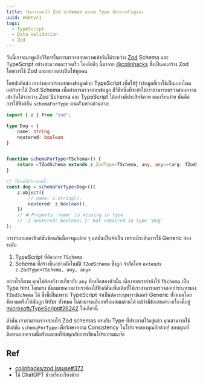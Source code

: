```yaml
---
title: วิธีตรวจสอบให้ Zod schemas ตรงกับ Type ที่ประกาศไว้อยู่แล้ว
uuid: e6btvc1
tags:
  - TypeScript
  - Data Validation
  - Zod
---
```


วันนี้เราจะมาพูดถึงวิธีการในการตรวจสอบความเข้ากันได้ระหว่าง [Zod](https://github.com/colinhacks/zod) Schema และ TypeScript อย่างสะดวกและรวดเร็ว ไอเดียดีๆ นี้มาจาก [@colinhacks](https://github.com/colinhacks) ซึ่งเป็นคนสร้าง Zod โดยการใช้ Zod และอยากแบ่งปันให้ทุกคน

โดยปกติแล้ว เราบ่งบอกประเภทของข้อมูลด้วย TypeScript เพื่อให้รู้ว่าข้อมูลที่เราใช้เป็นแบบไหน แต่ถ้าเราใช้ Zod Schema เพื่อทำการตรวจสอบข้อมูล มีวิธีหนึ่งที่จะทำให้เราสามารถตรวจสอบความเข้ากันได้ระหว่าง Zod Schema และ TypeScript ได้อย่างมีประสิทธิภาพ และเรียบง่าย นั่นคือการใช้ฟังก์ชัน `schemaForType` ตามตัวอย่างด้านล่าง: 

```typescript
import { z } from 'zod';

type Dog = {
    name: string
    neutered: boolean
}


function schemaForType<TSchema>() {
    return <TZodSchema extends z.ZodType<TSchema, any, any>>(arg: TZodSchema) => arg;
}

// ใช้งานได้ประมาณนี้:
const dog = schemaForType<Dog>()(
    z.object({
        // name: z.string(),  
        neutered: z.boolean(),
    })
    // ❌ Property 'name' is missing in type 
    // '{ neutered: boolean; }' but required in type 'Dog'
);
```

การทำงานของฟังก์ชันซ้อนกันนี้อาจดูแปลก ๆ แต่มันเป็นจำเป็น เพราะมีระดับการใช้ Generic สองระดับ

1. TypeScript ที่ต้องการ `TSchema` 
2. Schema ที่สร้างขึ้นอย่างอัตโนมัติ `TZodSchema` ซึ่งถูก จำกัดโดย `extends z.ZodType<TSchema, any, any>`
    
อย่างไรก็ตาม คุณไม่ต้องกังวลเกี่ยวกับ `any` ที่เหลือสองตัวนั้น เนื่องจากเรากำลังใช้ `TSchema` เป็น Type hint โดยตรง นั่นหมายความว่าเราต้องใช้ฟังก์ชันเพิ่มเติมที่ให้เราสามารถตรวจสอบประเภทของ `TZodSchema` ได้ ซึ่งนี้เป็นเพราะ TypeScript จำเป็นต้องระบุพารามิเตอร์ Generic ทั้งหมดโดยชัดเจนหรือให้มันถูก Infer ทั้งหมด ไม่สามารถเลือกหรือผสมผสานได้ แม้ว่ามีข้อเสนอรองเรื่องนี้อยู่ [microsoft/TypeScript#26242](https://github.com/microsoft/TypeScript/issues/26242) ในเดียวนี้

ดังนั้น เราสามารตรวจสอบให้ Zod schemas ตรงกับ Type ที่ประกาศไว้อยู่แล้ว คุณสามารถใช้ฟังก์ชัน `schemaForType` เพื่อรักษาความ Consistency ในโปรเจคของคุณอีกด้วย! ขอบคุณที่ติดตามบทความนี้ครับและขอให้สนุกกับการเขียนโปรแกรมนะจ๊ะ

## Ref
- [colinhacks/zod Issuse#372](https://github.com/colinhacks/zod/issues/372#issuecomment-826380330)
-  ใช้ ChatGPT ช่วยเรียบเรียงด้วย